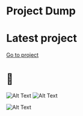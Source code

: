 # Project Dump
# Latest project 
[Go to project]([https://github.com/McYum/Project_Dump/tree/main/Java/Plain/HelloWebApp](https://github.com/McYum/Project_Dump/tree/main/Java/Plain/AnimeThing))
# 👀

![Alt Text](https://gyazo.com/960ec22eec653d65fff90fc08885fd88.gif)
![Alt Text](https://gyazo.com/21e6e8932139660efa41fd7de2231f01.gif)

![Alt Text](https://github.com/McYum/Project_Dump/blob/main/thisgoeshard.gif)
